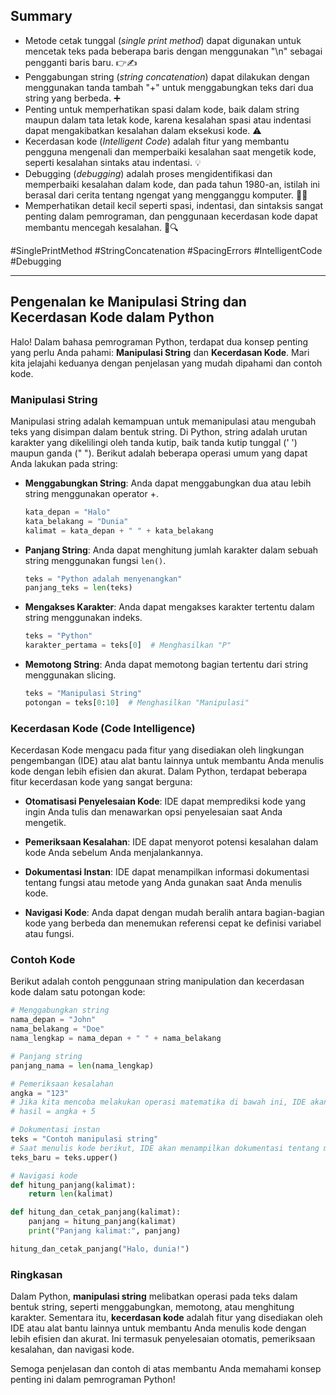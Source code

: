 ## Summary

- Metode cetak tunggal (_single print method_) dapat digunakan untuk mencetak teks pada beberapa baris dengan menggunakan "\n" sebagai pengganti baris baru. 👉✍️
- Penggabungan string (_string concatenation_) dapat dilakukan dengan menggunakan tanda tambah "+" untuk menggabungkan teks dari dua string yang berbeda. ➕
- Penting untuk memperhatikan spasi dalam kode, baik dalam string maupun dalam tata letak kode, karena kesalahan spasi atau indentasi dapat mengakibatkan kesalahan dalam eksekusi kode. ⚠️
- Kecerdasan kode (_Intelligent Code_) adalah fitur yang membantu pengguna mengenali dan memperbaiki kesalahan saat mengetik kode, seperti kesalahan sintaks atau indentasi. 💡
- Debugging (_debugging_) adalah proses mengidentifikasi dan memperbaiki kesalahan dalam kode, dan pada tahun 1980-an, istilah ini berasal dari cerita tentang ngengat yang mengganggu komputer. 🐛🔌
- Memperhatikan detail kecil seperti spasi, indentasi, dan sintaksis sangat penting dalam pemrograman, dan penggunaan kecerdasan kode dapat membantu mencegah kesalahan. 🧐🔍

#SinglePrintMethod #StringConcatenation #SpacingErrors #IntelligentCode #Debugging

---
## Pengenalan ke Manipulasi String dan Kecerdasan Kode dalam Python

Halo! Dalam bahasa pemrograman Python, terdapat dua konsep penting yang perlu Anda pahami: **Manipulasi String** dan **Kecerdasan Kode**. Mari kita jelajahi keduanya dengan penjelasan yang mudah dipahami dan contoh kode.

### Manipulasi String

Manipulasi string adalah kemampuan untuk memanipulasi atau mengubah teks yang disimpan dalam bentuk string. Di Python, string adalah urutan karakter yang dikelilingi oleh tanda kutip, baik tanda kutip tunggal (' ') maupun ganda (" "). Berikut adalah beberapa operasi umum yang dapat Anda lakukan pada string:

- **Menggabungkan String**: Anda dapat menggabungkan dua atau lebih string menggunakan operator +.

  ```python
  kata_depan = "Halo"
  kata_belakang = "Dunia"
  kalimat = kata_depan + " " + kata_belakang
  ```

- **Panjang String**: Anda dapat menghitung jumlah karakter dalam sebuah string menggunakan fungsi `len()`.

  ```python
  teks = "Python adalah menyenangkan"
  panjang_teks = len(teks)
  ```

- **Mengakses Karakter**: Anda dapat mengakses karakter tertentu dalam string menggunakan indeks.

  ```python
  teks = "Python"
  karakter_pertama = teks[0]  # Menghasilkan "P"
  ```

- **Memotong String**: Anda dapat memotong bagian tertentu dari string menggunakan slicing.

  ```python
  teks = "Manipulasi String"
  potongan = teks[0:10]  # Menghasilkan "Manipulasi"
  ```

### Kecerdasan Kode (Code Intelligence)

Kecerdasan Kode mengacu pada fitur yang disediakan oleh lingkungan pengembangan (IDE) atau alat bantu lainnya untuk membantu Anda menulis kode dengan lebih efisien dan akurat. Dalam Python, terdapat beberapa fitur kecerdasan kode yang sangat berguna:

- **Otomatisasi Penyelesaian Kode**: IDE dapat memprediksi kode yang ingin Anda tulis dan menawarkan opsi penyelesaian saat Anda mengetik.

- **Pemeriksaan Kesalahan**: IDE dapat menyorot potensi kesalahan dalam kode Anda sebelum Anda menjalankannya.

- **Dokumentasi Instan**: IDE dapat menampilkan informasi dokumentasi tentang fungsi atau metode yang Anda gunakan saat Anda menulis kode.

- **Navigasi Kode**: Anda dapat dengan mudah beralih antara bagian-bagian kode yang berbeda dan menemukan referensi cepat ke definisi variabel atau fungsi.

### Contoh Kode

Berikut adalah contoh penggunaan string manipulation dan kecerdasan kode dalam satu potongan kode:

```python
# Menggabungkan string
nama_depan = "John"
nama_belakang = "Doe"
nama_lengkap = nama_depan + " " + nama_belakang

# Panjang string
panjang_nama = len(nama_lengkap)

# Pemeriksaan kesalahan
angka = "123"
# Jika kita mencoba melakukan operasi matematika di bawah ini, IDE akan menunjukkan kesalahan
# hasil = angka + 5

# Dokumentasi instan
teks = "Contoh manipulasi string"
# Saat menulis kode berikut, IDE akan menampilkan dokumentasi tentang metode upper()
teks_baru = teks.upper()

# Navigasi kode
def hitung_panjang(kalimat):
    return len(kalimat)

def hitung_dan_cetak_panjang(kalimat):
    panjang = hitung_panjang(kalimat)
    print("Panjang kalimat:", panjang)

hitung_dan_cetak_panjang("Halo, dunia!")
```

### Ringkasan

Dalam Python, **manipulasi string** melibatkan operasi pada teks dalam bentuk string, seperti menggabungkan, memotong, atau menghitung karakter. Sementara itu, **kecerdasan kode** adalah fitur yang disediakan oleh IDE atau alat bantu lainnya untuk membantu Anda menulis kode dengan lebih efisien dan akurat. Ini termasuk penyelesaian otomatis, pemeriksaan kesalahan, dan navigasi kode.

Semoga penjelasan dan contoh di atas membantu Anda memahami konsep penting ini dalam pemrograman Python!